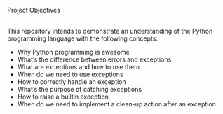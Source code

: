 Project Objectives<br><br>

This repository intends to demonstrate an understanding of the Python programming language with the following concepts:<br>
* Why Python programming is awesome<br>
* What’s the difference between errors and exceptions<br>
* What are exceptions and how to use them<br>
* When do we need to use exceptions<br>
* How to correctly handle an exception<br>
* What’s the purpose of catching exceptions<br>
* How to raise a builtin exception<br>
* When do we need to implement a clean-up action after an exception

